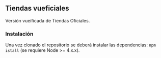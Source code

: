## Tiendas vueficiales

Versión vueificada de Tiendas Oficiales.

### Instalación
Una vez clonado el repositorio se deberá instalar las dependencias: `npm istall` (se requiere Node >= 4.x.x).


